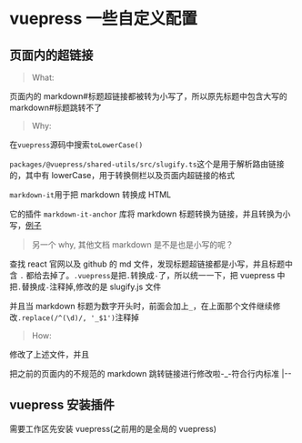 # vuepress 一些自定义配置

## 页面内的超链接

> What:

页面内的 markdown#标题超链接都被转为小写了，所以原先标题中包含大写的 markdown#标题跳转不了

> Why:

在`vuepress`源码中搜索`toLowerCase()`

`packages/@vuepress/shared-utils/src/slugify.ts`这个是用于解析路由链接的，其中有 lowerCase，用于转换侧栏以及页面内超链接的格式

`markdown-it`用于把 markdown 转换成 HTML

它的插件 `markdown-it-anchor` 库将 markdown 标题转换为链接，并且转换为小写，[例子](https://jsfiddle.net/9ukc8dy6/)

> 另一个 why, 其他文档 markdown 是不是也是小写的呢？

查找 react 官网以及 github 的 md 文件，发现标题超链接都是小写，并且标题中含 `.` 都给去掉了。`.vuepress`是把`.`转换成`-`了，所以统一一下，把 vuepress 中把`.`替换成`-`注释掉,修改的是 slugify.js 文件

并且当 markdown 标题为数字开头时，前面会加上`_`，在上面那个文件继续修改`.replace(/^(\d)/, '_$1')`注释掉

> How:

修改了上述文件，并且

把之前的页面内的不规范的 markdown 跳转链接进行修改啦-\_-符合行内标准 |--

## vuepress 安装插件

需要工作区先安装 vuepress(之前用的是全局的 vuepress)
